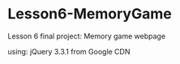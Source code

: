 # Lesson6-MemoryGame
Lesson 6 final project: Memory game webpage

using:
jQuery 3.3.1 from Google CDN 
